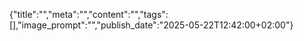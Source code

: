 {"title":"","meta":"","content":"","tags":[],"image_prompt":"","publish_date":"2025-05-22T12:42:00+02:00"}